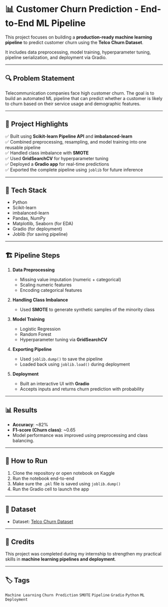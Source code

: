 # 📊 Customer Churn Prediction - End-to-End ML Pipeline

This project focuses on building a **production-ready machine learning pipeline** to predict customer churn using the **Telco Churn Dataset**.

It includes data preprocessing, model training, hyperparameter tuning, pipeline serialization, and deployment via Gradio.

---

## 🔍 Problem Statement

Telecommunication companies face high customer churn. The goal is to build an automated ML pipeline that can predict whether a customer is likely to churn based on their service usage and demographic features.

---

## 📁 Project Highlights

✅ Built using **Scikit-learn Pipeline API** and **imbalanced-learn**  
✅ Combined preprocessing, resampling, and model training into one reusable pipeline  
✅ Handled class imbalance with **SMOTE**  
✅ Used **GridSearchCV** for hyperparameter tuning  
✅ Deployed a **Gradio app** for real-time predictions  
✅ Exported the complete pipeline using `joblib` for future inference

---

## 🧠 Tech Stack

- Python
- Scikit-learn
- imbalanced-learn
- Pandas, NumPy
- Matplotlib, Seaborn (for EDA)
- Gradio (for deployment)
- Joblib (for saving pipeline)

---

## 🏗️ Pipeline Steps

1. **Data Preprocessing**  
   - Missing value imputation (numeric + categorical)
   - Scaling numeric features
   - Encoding categorical features

2. **Handling Class Imbalance**  
   - Used **SMOTE** to generate synthetic samples of the minority class

3. **Model Training**  
   - Logistic Regression  
   - Random Forest  
   - Hyperparameter tuning via **GridSearchCV**

4. **Exporting Pipeline**  
   - Used `joblib.dump()` to save the pipeline  
   - Loaded back using `joblib.load()` during deployment

5. **Deployment**  
   - Built an interactive UI with **Gradio**  
   - Accepts inputs and returns churn prediction with probability

---

## 📊 Results

- **Accuracy**: ~82%  
- **F1-score (Churn class)**: ~0.65  
- Model performance was improved using preprocessing and class balancing.

---

## 🚀 How to Run

1. Clone the repository or open notebook on Kaggle
2. Run the notebook end-to-end
3. Make sure the `.pkl` file is saved using `joblib.dump()`
4. Run the Gradio cell to launch the app

---

## 📂 Dataset

- Dataset: [Telco Churn Dataset](https://www.kaggle.com/blastchar/telco-customer-churn)

---

## 📌 Credits

This project was completed during my internship to strengthen my practical skills in **machine learning pipelines and deployment**.

---

## 🏷️ Tags

`Machine Learning` `Churn Prediction` `SMOTE` `Pipeline` `Gradio` `Python` `ML Deployment`


